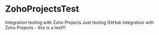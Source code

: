 # ZohoProjectsTest
Integration testing with Zoho Projects
Just testing GitHub integration with Zoho Projects - this is a test!!!
